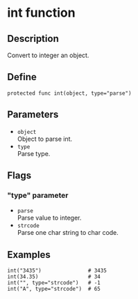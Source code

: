 # int function

## Description
Convert to integer an object.

## Define
```
protected func int(object, type="parse")
```

## Parameters
+ ``object`` <br>
Object to parse int.
+ ``type`` <br>
Parse type.

## Flags
### "type" parameter
+ ``parse`` <br>
Parse value to integer.
+ ``strcode`` <br>
Parse one char string to char code.

## Examples
```
int("3435")               # 3435
int(34.35)                # 34
int("", type="strcode")   # -1
int("A", type="strcode")  # 65
```
